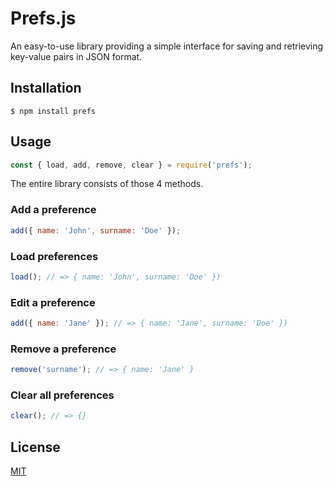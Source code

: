 # Prefs.js
An easy-to-use library providing a simple interface for saving and retrieving key-value pairs in JSON format.


## Installation
    $ npm install prefs
    
## Usage
```js
const { load, add, remove, clear } = require('prefs');
```

The entire library consists of those 4 methods.

### Add a preference
```js
add({ name: 'John', surname: 'Doe' });
```

### Load preferences
```js
load(); // => { name: 'John', surname: 'Doe' })
```

### Edit a preference
```js
add({ name: 'Jane' }); // => { name: 'Jane', surname: 'Doe' })
```

### Remove a preference
```js
remove('surname'); // => { name: 'Jane' }
```

### Clear all preferences
```js
clear(); // => {}
```

## License
[MIT](https://github.com/ThisseasX/prefs.js/blob/master/LICENSE)
